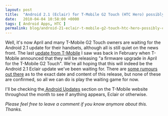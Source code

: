 ```yaml
---
layout: post
title:  "Android 2.1 (Eclair) for T-Mobile G2 Touch (HTC Hero) possibly coming soon?"
date:   2010-04-04 10:58:00 +0000
tags: [ Android Apps, HTC ]
permalink: blog/android-21-eclair-t-mobile-g2-touch-htc-hero-possibly-coming-soon
---
```

Well, it's now April and many T-Mobile G2 Touch owners are waiting for the Android 2.1 update for their handsets, although all is still quiet on the news front. The last [update from T-Mobile](http://support.t-mobile.co.uk/discussions/index?page=forums&topic=801038071f0699e0126d76e2ac5007f9f) I saw was back in February when T-Mobile announced that they will be releasing "a firmware upgrade in April for the T-Mobile G2 Touch". We're all hoping that this will indeed be the Android 2.1 Eclair update we've been waiting for. There are [some rumours out there](http://www.htcheroblog.com/2010/03/27/latest-rumour-mill-on-htc-hero-eclair-update/) as to the exact date and content of this release, but none of these are confirmed, so all we can do is play the waiting game for now.

I'll be checking the[ Android Updates](http://support.t-mobile.co.uk/help-and-support/index?page=home&cat=SOFTWAREDOWNLOADS) section on the T-Mobile website throughout the month to see if anything appears, Eclair or otherwise.

*Please feel free to leave a comment if you know anymore about this. Thanks.*